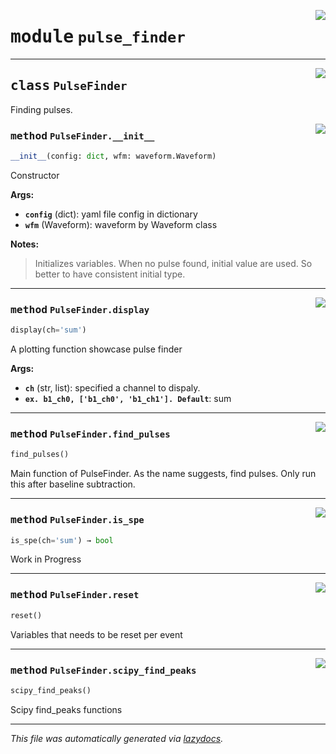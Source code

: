 <!-- markdownlint-disable -->

<a href="../../src/pulse_finder.py#L0"><img align="right" style="float:right;" src="https://img.shields.io/badge/-source-cccccc?style=flat-square"></a>

# <kbd>module</kbd> `pulse_finder`






---

<a href="../../src/pulse_finder.py#L7"><img align="right" style="float:right;" src="https://img.shields.io/badge/-source-cccccc?style=flat-square"></a>

## <kbd>class</kbd> `PulseFinder`
Finding pulses. 

<a href="../../src/pulse_finder.py#L11"><img align="right" style="float:right;" src="https://img.shields.io/badge/-source-cccccc?style=flat-square"></a>

### <kbd>method</kbd> `PulseFinder.__init__`

```python
__init__(config: dict, wfm: waveform.Waveform)
```

Constructor 



**Args:**
 
 - <b>`config`</b> (dict):  yaml file config in dictionary 
 - <b>`wfm`</b> (Waveform):  waveform by Waveform class 



**Notes:**

> Initializes variables. When no pulse found, initial value are used. So better to have consistent initial type. 




---

<a href="../../src/pulse_finder.py#L104"><img align="right" style="float:right;" src="https://img.shields.io/badge/-source-cccccc?style=flat-square"></a>

### <kbd>method</kbd> `PulseFinder.display`

```python
display(ch='sum')
```

A plotting function showcase pulse finder 



**Args:**
 
 - <b>`ch`</b> (str, list):   specified a channel to dispaly. 
 - <b>`ex. b1_ch0, ['b1_ch0', 'b1_ch1']. Default`</b>:  sum 

---

<a href="../../src/pulse_finder.py#L63"><img align="right" style="float:right;" src="https://img.shields.io/badge/-source-cccccc?style=flat-square"></a>

### <kbd>method</kbd> `PulseFinder.find_pulses`

```python
find_pulses()
```

Main function of PulseFinder. As the name suggests, find pulses. Only run this after baseline subtraction. 

---

<a href="../../src/pulse_finder.py#L100"><img align="right" style="float:right;" src="https://img.shields.io/badge/-source-cccccc?style=flat-square"></a>

### <kbd>method</kbd> `PulseFinder.is_spe`

```python
is_spe(ch='sum') → bool
```

Work in Progress  

---

<a href="../../src/pulse_finder.py#L33"><img align="right" style="float:right;" src="https://img.shields.io/badge/-source-cccccc?style=flat-square"></a>

### <kbd>method</kbd> `PulseFinder.reset`

```python
reset()
```

Variables that needs to be reset per event 

---

<a href="../../src/pulse_finder.py#L47"><img align="right" style="float:right;" src="https://img.shields.io/badge/-source-cccccc?style=flat-square"></a>

### <kbd>method</kbd> `PulseFinder.scipy_find_peaks`

```python
scipy_find_peaks()
```

Scipy find_peaks functions 




---

_This file was automatically generated via [lazydocs](https://github.com/ml-tooling/lazydocs)._
